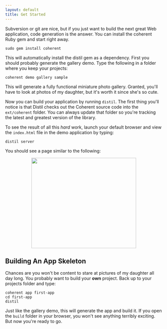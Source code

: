 ```yaml
---
layout: default
title: Get Started
---
```


Subversion or git are nice, but if you just want to build the next great Web application, code generation is the answer. You can install the coherent Ruby gem and start right away.

    sudo gem install coherent

This will automatically install the distil gem as a dependency. First you should probably generate the gallery demo. Type the following in a folder where you keep your projects:

    coherent demo gallery sample
    
This will generate a fully functional miniature photo gallery. Granted, you'll have to look at photos of my daughter, but it's worth it since she's so cute.

Now you can build your application by running `distil`. The first thing you'll notice is that Distil checks out the Coherent source code into the `ext/coherent` folder. You can always update that folder so you're tracking the latest and greatest version of the library.

To see the result of all this _hard_ work, launch your default browser and view the `index.html` file in the demo application by typing:

    distil server
    
You should see a page similar to the following:

<div style="margin: 0 auto; width:336px;">
<img src="http://coherentjs.org/wordpress/wp-content/uploads/2009/12/CoherentSampleGallery.png" alt="" title="Coherent Sample Gallery" width="336" height="290">
</div>

## Building An App Skeleton

Chances are you won't be content to stare at pictures of my daughter all day long. You probably want to build your **own** project. Back up to your projects folder and type:

    coherent app first-app
    cd first-app
    distil

Just like the gallery demo, this will generate the app and build it. If you open the `build` folder in your browser, you won't see anything terribly exciting. But now you're ready to go.
